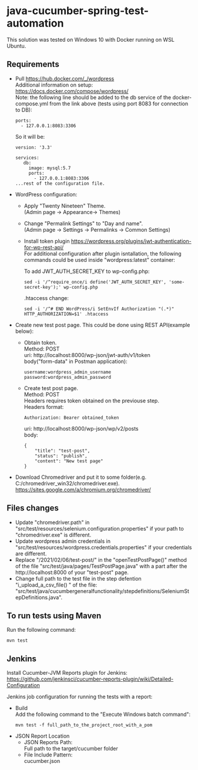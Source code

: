# java-cucumber-spring-test-automation

This solution was tested on Windows 10 with Docker running on WSL Ubuntu.
## Requirements
* Pull https://hub.docker.com/_/wordpress  
 Additional information on setup:  
 https://docs.docker.com/compose/wordpress/  
 Note: the following line should be added to the db service of the docker-compose.yml from the link above (tests using port 8083 for connection to DB):  
  ```
  ports:
    - 127.0.0.1:8083:3306
  ```
  So it will be:  
  ```
  version: '3.3'  
  
  services:
     db:
       image: mysql:5.7
       ports:
         - 127.0.0.1:8083:3306
  ...rest of the configuration file.
  ```

* WordPress configuration:
  - Apply "Twenty Nineteen" Theme.  
  (Admin page -> Appearance-> Themes)  
  
  - Change "Permalink Settings" to "Day and name".  
  (Admin page -> Settings -> Permalinks -> Common Settings)  
  
  - Install token plugin https://wordpress.org/plugins/jwt-authentication-for-wp-rest-api/  
  For additional configuration after plugin isntallation, the following commands could be used inside "wordpress:latest" container:  

    To add JWT_AUTH_SECRET_KEY to wp-config.php:  
    ```
    sed -i '/^require_once/i define('JWT_AUTH_SECRET_KEY', 'some-secret-key');' wp-config.php
    ```
    .htaccess change:
    ```
    sed -i '/^# END WordPress/i SetEnvIf Authorization "(.*)" HTTP_AUTHORIZATION=$1' .htaccess
    ```

* Create new test post page. This could be done using REST API(example below):  
  - Obtain token.  
  Method: POST  
  uri: http://localhost:8000/wp-json/jwt-auth/v1/token  
  body("form-data" in Postman application):  
    ```
    username:wordpress_admin_username
    password:wordpress_admin_password
    ``` 
  - Create test post page.  
  Method: POST  
  Headers requires token obtained on the previouse step.  
  Headers format:  
    ```
    Authorization: Bearer obtained_token
    ```
    uri: http://localhost:8000/wp-json/wp/v2/posts  
    body:  
      ```
      {
          "title": "test-post",
          "status": "publish",
          "content": "New test page"
      }
      ```
* Download Chromedriver and put it to some folder(e.g. C:/chromedriver_win32/chromedriver.exe).  
https://sites.google.com/a/chromium.org/chromedriver/  

## Files changes
* Update "chromedriver.path" in "src/test/resources/selenium.configuration.properties" if your path to "chromedriver.exe" is different.
* Update wordpress admin credentials in "src/test/resources/wordpress.credentials.properties" if your credentials are different.
* Replace "/2021/02/06/test-post/" in the "openTestPostPage()" method of the file "src/test/java/pages/TestPostPage.java" with a part after the http://localhost:8000 of your "test-post" page.
* Change full path to the test file in the step defention "i_upload_a_csv_file() " of the file: "src/test/java/cucumbergeneralfunctionality/stepdefinitions/SeleniumStepDefinitions.java". 

## To run tests using Maven
Run the following command:
```
mvn test 
```
## Jenkins
Install Cucumber-JVM Reports plugin for Jenkins:
https://github.com/jenkinsci/cucumber-reports-plugin/wiki/Detailed-Configuration

Jenkins job configuration for running the tests with a report:
* Build  
  Add the following command to the "Execute Windows batch command":  
  ```
  mvn test -f full_path_to_the_project_root_with_a_pom
  ```
* JSON Report Location
  - JSON Reports Path:  
  Full path to the target/cucumber folder  
  - File Include Pattern:  
  cucumber.json  

